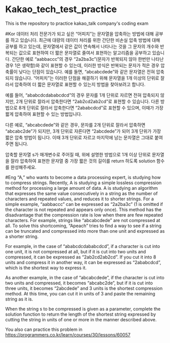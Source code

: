 # Kakao_tech_test_practice
This is the repository to practice kakao_talk company's coding exam

#Kor
데이터 처리 전문가가 되고 싶은 “어피치”는 문자열을 압축하는 방법에 대해 공부를 하고 있습니다. 최근에 대량의 데이터 처리를 위한 간단한 비손실 압축 방법에 대해 공부를 하고 있는데, 문자열에서 같은 값이 연속해서 나타나는 것을 그 문자의 개수와 반복되는 값으로 표현하여 더 짧은 문자열로 줄여서 표현하는 알고리즘을 공부하고 있습니다. 간단한 예로 “aabbaccc”의 경우 “2a2ba3c”(문자가 반복되지 않아 한번만 나타난 경우 1은 생략함)와 같이 표현할 수 있는데, 이러한 방식은 반복되는 문자가 적은 경우 압축률이 낮다는 단점이 있습니다. 예를 들면, “abcabcdede”와 같은 문자열은 전혀 압축되지 않습니다. “어피치”는 이러한 단점을 해결하기 위해 문자열을 1개 이상의 단위로 잘라서 압축하여 더 짧은 문자열로 표현할 수 있는지 방법을 찾아보려고 합니다.

예를 들어, “ababcdcdababcdcd”의 경우 문자를 1개 단위로 자르면 전혀 압축되지 않지만, 2개 단위로 잘라서 압축한다면 “2ab2cd2ab2cd”로 표현할 수 있습니다. 다른 방법으로 8개 단위로 잘라서 압축한다면 “2ababcdcd”로 표현할 수 있으며, 이때가 가장 짧게 압축하여 표현할 수 있는 방법입니다.

다른 예로, “abcabcdede”와 같은 경우, 문자를 2개 단위로 잘라서 압축하면 “abcabc2de”가 되지만, 3개 단위로 자른다면 “2abcdede”가 되어 3개 단위가 가장 짧은 압축 방법이 됩니다. 이때 3개 단위로 자르고 마지막에 남는 문자열은 그대로 붙여주면 됩니다.

압축할 문자열 s가 매개변수로 주어질 때, 위에 설명한 방법으로 1개 이상 단위로 문자열을 잘라 압축하여 표현한 문자열 중 가장 짧은 것의 길이를 return 하도록 solution 함수를 완성해주세요.

#Eng
“A,” who wants to become a data processing expert, is studying how to compress strings. Recently, A is studying a simple lossless compression method for processing a large amount of data. A is studying an algorithm that expresses the same value consecutively in a string as the number of characters and repeated values, and reduces it to shorter strings. For a simple example, “aabbaccc” can be expressed as “2a2ba3c” (1 is omitted if the character is not repeated and appears only once). This method has the disadvantage that the compression rate is low when there are few repeated characters. For example, strings like “abcabcdede” are not compressed at all. To solve this shortcoming, “Apeach” tries to find a way to see if a string can be truncated and compressed into more than one unit and expressed as a shorter string.

For example, in the case of “ababcdcdababcdcd”, if a character is cut into one unit, it is not compressed at all, but if it is cut into two units and compressed, it can be expressed as “2ab2cd2ab2cd”. If you cut it into 8 units and compress it in another way, it can be expressed as “2ababcdcd”, which is the shortest way to express it.

As another example, in the case of “abcabcdede”, if the character is cut into two units and compressed, it becomes “abcabc2de”, but if it is cut into three units, it becomes “2abcdede” and 3 units is the shortest compression method. At this time, you can cut it in units of 3 and paste the remaining string as it is.

When the string s to be compressed is given as a parameter, complete the solution function to return the length of the shortest string expressed by cutting the string in units of one or more in the manner described above.


You also can practice this problem in https://programmers.co.kr/learn/courses/30/lessons/60057
